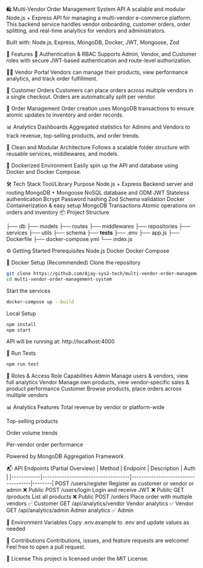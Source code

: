 🛍️ Multi-Vendor Order Management System API
A scalable and modular Node.js + Express API for managing a multi-vendor e-commerce platform. This backend service handles vendor onboarding, customer orders, order splitting, and real-time analytics for vendors and administrators.

Built with: Node.js, Express, MongoDB, Docker, JWT, Mongoose, Zod

🚀 Features
🔐 Authentication & RBAC
Supports Admin, Vendor, and Customer roles with secure JWT-based authentication and route-level authorization.

🧑‍💼 Vendor Portal
Vendors can manage their products, view performance analytics, and track order fulfillment.

🛒 Customer Orders
Customers can place orders across multiple vendors in a single checkout. Orders are automatically split per vendor.

🧾 Order Management
Order creation uses MongoDB transactions to ensure atomic updates to inventory and order records.

📊 Analytics Dashboards
Aggregated statistics for Admins and Vendors to track revenue, top-selling products, and order trends.

🧩 Clean and Modular Architecture
Follows a scalable folder structure with reusable services, middlewares, and models.

🐳 Dockerized Environment
Easily spin up the API and database using Docker and Docker Compose.

🛠️ Tech Stack
Tool/Library	Purpose
Node.js + Express	Backend server and routing
MongoDB + Mongoose	NoSQL database and ODM
JWT	Stateless authentication
Bcrypt	Password hashing
Zod	Schema validation
Docker	Containerization & easy setup
MongoDB Transactions	Atomic operations on orders and inventory
📦 Project Structure


├── db
├── models
├── routes
├── middlewares
├── repositories
├── services
├── utils
├── schema
├── __tests__
├── .env
├── app.js
├── Dockerfile
├── docker-compose.yml
└── index.js

⚙️ Getting Started
Prerequisites
Node.js
Docker
Docker Compose

🐳 Docker Setup (Recommended)
Clone the repository
```bash
git clone https://github.com/Ajay-sys2-tech/multi-vendor-order-management-system.git
cd multi-vendor-order-management-system
```

Start the services
```bash
docker-compose up --build
```

Local Setup
```bash
npm install
npm start
```

API will be running at:
http://localhost:4000

🧪 Run Tests

```bash
npm run test
```

🔐 Roles & Access
Role	Capabilities
Admin	Manage users & vendors, view full analytics
Vendor	Manage own products, view vendor-specific sales & product performance
Customer	Browse products, place orders across multiple vendors

📊 Analytics Features
Total revenue by vendor or platform-wide

Top-selling products

Order volume trends

Per-vendor order performance

Powered by MongoDB Aggregation Framework

📬 API Endpoints (Partial Overview)
| Method     | Endpoint                           |	Description	                       | Auth   |
|------------|------------------------------------|------------------------------------|--------|
POST	/users/register	Register as customer or vendor or admin	❌ Public
POST	/users/login	Login and receive JWT	❌ Public
GET	    /products	List all products	❌ Public
POST	/orders	Place order with multiple vendors	✅ Customer
GET	/api/analytics/vendor	Vendor analytics	✅ Vendor
GET	/api/analytics/admin	Admin analytics	✅ Admin

🧰 Environment Variables
Copy .env.example to .env and update values as needed

🙌 Contributions
Contributions, issues, and feature requests are welcome!
Feel free to open a pull request.

📄 License
This project is licensed under the MIT License.

